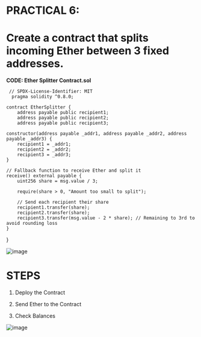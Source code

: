 # **PRACTICAL 6:**
# Create a contract that splits incoming Ether between 3 fixed addresses. 
**CODE: Ether Splitter Contract.sol**

     // SPDX-License-Identifier: MIT
      pragma solidity ^0.8.0;

    contract EtherSplitter {
        address payable public recipient1;
        address payable public recipient2;
        address payable public recipient3;

    constructor(address payable _addr1, address payable _addr2, address payable _addr3) {
        recipient1 = _addr1;
        recipient2 = _addr2;
        recipient3 = _addr3;
    }

    // Fallback function to receive Ether and split it
    receive() external payable {
        uint256 share = msg.value / 3;

        require(share > 0, "Amount too small to split");

        // Send each recipient their share
        recipient1.transfer(share);
        recipient2.transfer(share);
        recipient3.transfer(msg.value - 2 * share); // Remaining to 3rd to avoid rounding loss
    }
}

![image](https://github.com/user-attachments/assets/8e60fa28-6f3e-418d-a505-5108868d2f57)

# STEPS

1. Deploy the Contract

2. Send Ether to the Contract

3. Check Balances

![image](https://github.com/user-attachments/assets/258934c9-0dd6-45cb-9b62-69a54e8ac966)


